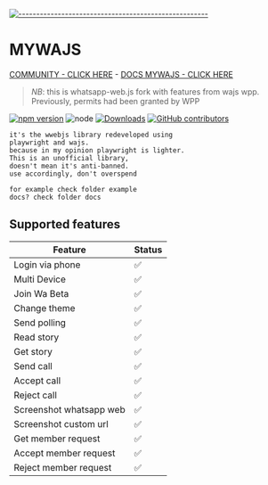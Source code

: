 [![-----------------------------------------------------](https://raw.githubusercontent.com/andreasbm/readme/master/assets/lines/colored.png)](#table-of-contents)
# MYWAJS
[COMMUNITY - CLICK HERE](https://chat.whatsapp.com/BIHE3USWr4lAnahwJTQEOX) - [DOCS MYWAJS - CLICK HERE](https://amiruldev20.github.io/mywajs)

 > *NB*: this is whatsapp-web.js fork with features from wajs wpp. Previously, permits had been granted by WPP

<p align="center">
 
 [![npm version](https://img.shields.io/npm/v/mywajs.svg?color=green)](https://www.npmjs.com/package/mywajs)
![node](https://img.shields.io/node/v/mywajs)
[![Downloads](https://img.shields.io/npm/dm/mywajs.svg)](https://www.npmjs.com/package/mywajs)
[![GitHub contributors](https://img.shields.io/github/contributors/amiruldev20/mywajs.svg)](https://github.com/your-username/your-repo/graphs/contributors)
</p>

```
it's the wwebjs library redeveloped using
playwright and wajs.
because in my opinion playwright is lighter.
This is an unofficial library,
doesn't mean it's anti-banned.
use accordingly, don't overspend

for example check folder example
docs? check folder docs
```

## Supported features

| Feature  | Status |
| ------------- | ------------- |
| Login via phone | ✅ |
| Multi Device | ✅ |
| Join Wa Beta | ✅ |
| Change theme | ✅ |
| Send polling | ✅ |
| Read story | ✅ |
| Get story | ✅ |
| Send call | ✅ |
| Accept call | ✅ |
| Reject call | ✅ |
| Screenshot whatsapp web | ✅ |
| Screenshot custom url | ✅ |
| Get member request | ✅ |
| Accept member request | ✅ |
| Reject member request | ✅ |
